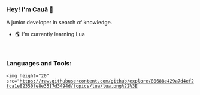 ### Hey! I'm Cauã :seedling:
A junior developer in search of knowledge.

- :earth_americas: I’m currently learning Lua

<br />

### Languages and Tools:

<code><img height="20" src="https://raw.githubusercontent.com/github/explore/80688e429a7d4ef2fca1e82350fe8e3517d3494d/topics/lua/lua.png%22%3E</code>
